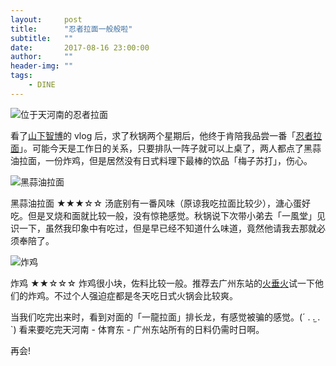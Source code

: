 ```yaml
---
layout:     post
title:      "忍者拉面一般般啦"
subtitle:   ""
date:       2017-08-16 23:00:00
author:     ""
header-img: ""
tags:
    - DINE
---
```


![位于天河南的忍者拉面](http://whamwong-blog.oss-cn-shenzhen.aliyuncs.com/20170816%E5%BF%8D%E8%80%85%E6%8B%89%E9%9D%A2/IMG_1666.JPG)

看了[山下智博](https://www.bilibili.com/video/av11017547/?from=search&seid=13895161601576733645)的 vlog 后，求了秋锅两个星期后，他终于肯陪我品尝一番「[忍者拉面](http://www.dianping.com/shop/69653068)」。可能今天是工作日的关系，只要排队一阵子就可以上桌了，两人都点了黑蒜油拉面，一份炸鸡，但是居然没有日式料理下最棒的饮品「梅子苏打」，伤心。

<!-- more --> 

![黑蒜油拉面](http://whamwong-blog.oss-cn-shenzhen.aliyuncs.com/20170816%E5%BF%8D%E8%80%85%E6%8B%89%E9%9D%A2/IMG_1669.JPG)

黑蒜油拉面 ★★★☆☆
汤底别有一番风味（原谅我吃拉面比较少），溏心蛋好吃。但是叉烧和面就比较一般，没有惊艳感觉。秋锅说下次带小弟去「一風堂」见识一下，虽然我印象中有吃过，但是早已经不知道什么味道，竟然他请我去那就必须奉陪了。

![炸鸡](http://whamwong-blog.oss-cn-shenzhen.aliyuncs.com/20170816%E5%BF%8D%E8%80%85%E6%8B%89%E9%9D%A2/IMG_1672.JPG)

炸鸡 ★★☆☆☆
炸鸡很小块，佐料比较一般。推荐去广州东站的[火垂火](http://www.dianping.com/shop/5437289)试一下他们的炸鸡。不过个人强迫症都是冬天吃日式火锅会比较爽。

当我们吃完出来时，看到对面的「一龍拉面」排长龙，有感觉被骗的感觉。(´ . .̫ . `) 看来要吃完天河南 - 体育东 - 广州东站所有的日料仍需时日啊。

再会!


